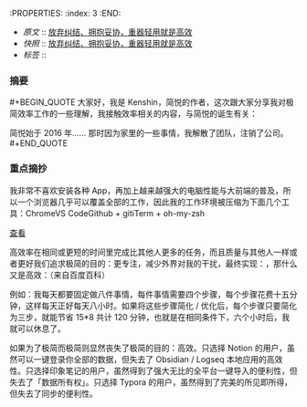 :PROPERTIES:
:index: 3
:END:

- *原文* :: [放弃纠结、拥抱妥协，重器轻用就是高效](https://sspai.com/post/71576)
- *快照* :: [放弃纠结、拥抱妥协，重器轻用就是高效](http://localhost:7026/reading/3)
- *标签* ::  


### 摘要
#+BEGIN_QUOTE
大家好，我是 Kenshin，简悦的作者，这次跟大家分享我对极简效率工作的一些理解，我接触效率相关的内容，与简悦的诞生有关：

简悦始于 2016 年…… 那时因为家里的一些事情，我解散了团队，注销了公司。
#+END_QUOTE

### 重点摘抄

 我非常不喜欢安装各种 App，再加上越来越强大的电脑性能与大前端的普及，所以一个浏览器几乎可以覆盖全部的工作，因此我的工作环境被压缩为下面几个工具：ChromeVS CodeGithub + gitiTerm + oh-my-zsh

[查看](https://cdn.sspai.com/2022/02/21/article/2dd7acc86429078ce738ea11dc4f1794)

 高效率在相同或更短的时间里完成比其他人更多的任务，而且质量与其他人一样或者更好我们追求极简的目的：更专注，减少外界对我的干扰，最终实现：，那什么又是高效：（来自百度百科）

 例如：我每天都要固定做八件事情，每件事情需要四个步骤，每个步骤花费十五分钟，这样每天正好每天八小时。如果将这些步骤简化 / 优化后，每个步骤只要简化为三步，就能节省 15*8 共计 120 分钟，也就是在相同条件下，六个小时后，我就可以休息了。

 如果为了极简而极简则显然丧失了极简的目的：高效。只选择 Notion 的用户，虽然可以一键登录你全部的数据，但失去了 Obsidian / Logseq 本地应用的高效性。只选择印象笔记的用户，虽然得到了强大无比的全平台一键导入的便利性，但失去了「数据所有权」。只选择 Typora 的用户，虽然得到了完美的所见即所得，但失去了同步的便利性。


